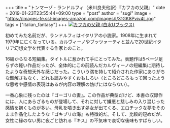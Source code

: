 +++
title = "トンマーゾ・ランドルフィ（米川良夫他訳）『カフカの父親』"
date = 2019-01-23T23:55:44+09:00
type = "post"
author = "sugi"
image = "https://images-fe.ssl-images-amazon.com/images/I/31GK8Pviv4L.jpg"
tags = ["italian_fantasy"]
+++
<a href="http://www.amazon.co.jp/exec/obidos/ASIN/4560072205/chezsugi-22/ref=nosim/" name="amazletlink" target="_blank"><img src="https://images-fe.ssl-images-amazon.com/images/I/31GK8Pviv4L.jpg" alt="カフカの父親 (白水Uブックス)" class="alignleft" /></a>

初めてみた名前だが、ランドルフィはイタリアの小説家。1908年に生まれて1979年に亡くなっている。カルヴィーノやブッツァーティと並んで20世紀イタリア幻想文学を代表する作家とのこと。

16編からなる短編集。タイトルに惹かれて手にとってみた。表題作は5ページ足らずの軽い作品だったが、全体的にこの前読んだカルヴィーノの短編集に期待したような奇想天外な感じだった。こういう満を持して紹介された作家にありがちな難解さもなく、どれも読みやすくおもしろい（ところどころもって回ったような思考や感情の表現はあるが内容の理解の妨げにはならない）。

一番心象に残ったのは『ゴーゴリの妻』。この作品が典型だけど、本書の収録作には、人にあらざるものが登場して、それに対して嫌悪と慈しみの入り混じった感情を抱くものが多い。母乳を噴き出す処女が出てくる、エロチックな夢をそのまま作品化したような『ゴキブリの海』も特徴的だ。そして、比較的短めだが、女性に縁のない男に夜ごと訪れる『キス』の不気味で哀切な後味もすばらしい。
